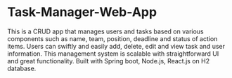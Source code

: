 # Task-Manager-Web-App

This is a CRUD app that manages users and tasks based on various components such as name, team, position, deadline and status of action items. 
Users can swiftly and easily add, delete, edit and view task and user information. This management system is scalable with straightforward UI and great functionality.
Built with Spring boot, Node.js, React.js on H2 database. 
